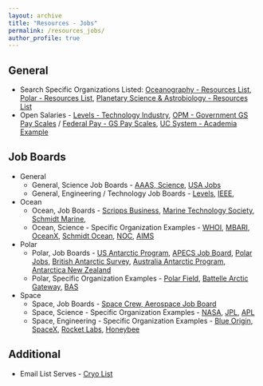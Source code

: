 ```yaml
---
layout: archive
title: "Resources - Jobs"
permalink: /resources_jobs/
author_profile: true
---
```


## General
* Search Specific Organizations Listed: [Oceanography - Resources List](https://andrewdmullen.github.io/resources_oceanography/), [Polar - Resources List](https://andrewdmullen.github.io/resources_polar/), [Planetary Science & Astrobiology - Resources List](https://andrewdmullen.github.io/resources_planetary/)
* Open Salaries - [Levels - Technology Industry](https://www.levels.fyi/),  [OPM - Government GS Pay Scales](https://www.opm.gov/policy-data-oversight/pay-leave/salaries-wages/) / [Federal Pay - GS Pay Scales](https://www.federalpay.org/), [UC System - Academia Example](https://ucannualwage.ucop.edu/wage/)

## Job Boards
* General
	* General, Science Job Boards - [AAAS, Science](https://jobs.sciencecareers.org), [USA Jobs](https://www.usajobs.gov)
	* General, Engineering / Technology Job Boards - [Levels](https://www.levels.fyi/), [IEEE](https://jobs.ieee.org), 
* Ocean
	* Ocean, Job Boards - [Scripps Business](https://scrippsbusiness.ucsd.edu/job-board/), [Marine Technology Society](https://mtsociety.careerwebsite.com/), [Schmidt Marine](https://jobs.schmidtmarine.org/jobs), 
	* Ocean, Science - Specific Organization Examples - [WHOI](https://careers.whoi.edu/), [MBARI](https://www.mbari.org/about/careers/job-openings/), [OceanX](https://oceanx.org/forms/join-our-team/), [Schmidt Ocean](https://schmidtocean.org/apply/employment/), [NOC](https://noc.ac.uk/careers), [AIMS](https://www.aims.gov.au/careers)
* Polar
	* Polar, Job Boards - [US Antarctic Program](https://www.usap.gov/jobsandopportunities/), [APECS Job Board](https://www.apecs.is/career-resources/job-board.html), [Polar Jobs](https://polarjobs.com), [British Antarctic Survey](https://www.bas.ac.uk/jobs/vacancies/), [Australia Antarctic Program](https://jobs.antarctica.gov.au/jobs-in-antarctica/), [Antarctica New Zealand](https://www.antarcticanz.govt.nz/jobs)
	* Polar, Specific Organization Examples - [Polar Field](https://www.polarfield.com/jobs), [Battelle Arctic Gateway](https://battellearcticgateway.org/careers-opportunities/), [BAS](https://www.bas.ac.uk/jobs/vacancies/)
* Space
	* Space, Job Boards - [Space Crew, Aerospace Job Board](https://spacecrew.com)
	* Space, Science - Specific Organization Examples - [NASA](https://www.nasa.gov/careers/), [JPL](https://www.jpl.jobs), [APL](https://www.jhuapl.edu/careers)
	* Space, Engineering - Specific Organization Examples -  [Blue Origin](https://www.blueorigin.com/careers/search), [SpaceX](https://www.spacex.com/careers/), [Rocket Labs](https://www.rocketlabusa.com/careers/positions/), [Honeybee](https://www.honeybeerobotics.com/about-us/careers/)

## Additional
* Email List Serves - [Cryo List](https://lists.cryolist.org/mailman/listinfo/cryolist)

<!---
BLUETECHWEEK.ORG
https://startblue.ucsd.edu
https://tmabluetech.org/about

--->
